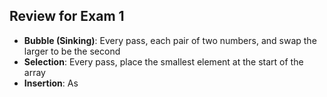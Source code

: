 ## Review for Exam 1
* **Bubble (Sinking)**: Every pass, each pair of two numbers, and swap the larger to be the second
* **Selection**: Every pass, place the smallest element at the start of the array
* **Insertion**: As